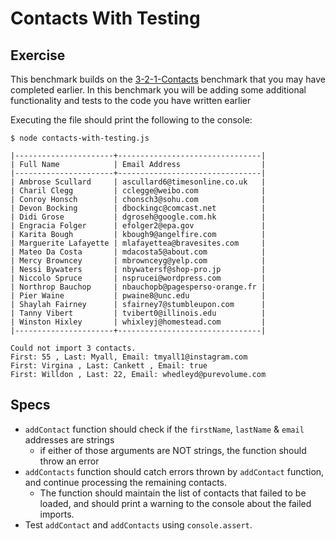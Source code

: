 # Contacts With Testing


## Exercise

This benchmark builds on the [3-2-1-Contacts](../3-2-1-Contacts) benchmark that you may have completed earlier. In this benchmark you will be adding some additional functionality and tests to the code you have written earlier

Executing the file should print the following to the console:
```
$ node contacts-with-testing.js

|----------------------+--------------------------------|
| Full Name            | Email Address                  |
|----------------------+--------------------------------|
| Ambrose Scullard     | ascullard6@timesonline.co.uk   |
| Charil Clegg         | cclegge@weibo.com              |
| Conroy Honsch        | chonsch3@sohu.com              |
| Devon Bocking        | dbockingc@comcast.net          |
| Didi Grose           | dgroseh@google.com.hk          |
| Engracia Folger      | efolger2@epa.gov               |
| Karita Bough         | kbough9@angelfire.com          |
| Marguerite Lafayette | mlafayettea@bravesites.com     |
| Mateo Da Costa       | mdacosta5@about.com            |
| Mercy Browncey       | mbrownceyg@yelp.com            |
| Nessi Bywaters       | nbywatersf@shop-pro.jp         |
| Niccolo Spruce       | nsprucei@wordpress.com         |
| Northrop Bauchop     | nbauchopb@pagesperso-orange.fr |
| Pier Waine           | pwaine8@unc.edu                |
| Shaylah Fairney      | sfairney7@stumbleupon.com      |
| Tanny Vibert         | tvibert0@illinois.edu          |
| Winston Hixley       | whixleyj@homestead.com         |
|----------------------+--------------------------------|

Could not import 3 contacts.
First: 55 , Last: Myall, Email: tmyall1@instagram.com
First: Virgina , Last: Cankett , Email: true
First: Willdon , Last: 22, Email: whedleyd@purevolume.com

```

## Specs

- `addContact` function should check if the `firstName`, `lastName` & `email` addresses are strings
  - if either of those arguments are NOT strings, the function should throw an error
- `addContacts` function should catch errors thrown by `addContact` function, and continue processing the remaining contacts.
  - The function should maintain the list of contacts that failed to be loaded, and should print a warning to the console about the failed imports.
- Test `addContact` and `addContacts` using `console.assert`.
